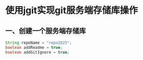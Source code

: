 # 使用jgit实现git服务端存储库操作

## 一、创建一个服务端存储库

```java
String repoName = "repo2025";
boolean addReadme = true;
boolean addGitIgnore = true;

```
